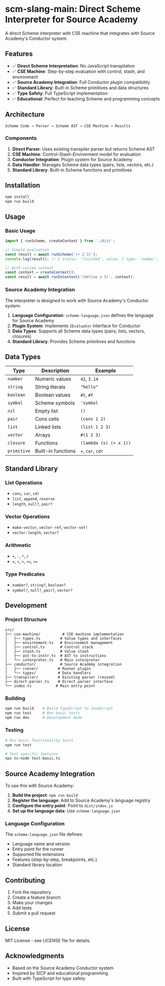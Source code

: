 # scm-slang-main: Direct Scheme Interpreter for Source Academy

A direct Scheme interpreter with CSE machine that integrates with Source Academy's Conductor system.

## Features

- ✅ **Direct Scheme Interpretation**: No JavaScript transpilation
- ✅ **CSE Machine**: Step-by-step evaluation with control, stash, and environment
- ✅ **Source Academy Integration**: Full Conductor plugin compatibility
- ✅ **Standard Library**: Built-in Scheme primitives and data structures
- ✅ **Type Safety**: Full TypeScript implementation
- ✅ **Educational**: Perfect for teaching Scheme and programming concepts

## Architecture

```
Scheme Code → Parser → Scheme AST → CSE Machine → Results
```

### Components

1. **Direct Parser**: Uses existing transpiler parser but returns Scheme AST
2. **CSE Machine**: Control-Stash-Environment model for evaluation
3. **Conductor Integration**: Plugin system for Source Academy
4. **Data Handler**: Manages Scheme data types (pairs, lists, vectors, etc.)
5. **Standard Library**: Built-in Scheme functions and primitives

## Installation

```bash
npm install
npm run build
```

## Usage

### Basic Usage

```typescript
import { runScheme, createContext } from './dist';

// Simple evaluation
const result = await runScheme('(+ 2 3)');
console.log(result); // { status: 'finished', value: { type: 'number', value: 5 } }

// With custom context
const context = createContext();
const result = await runInContext('(define x 5)', context);
```

### Source Academy Integration

The interpreter is designed to work with Source Academy's Conductor system:

1. **Language Configuration**: `scheme-language.json` defines the language for Source Academy
2. **Plugin System**: Implements `IEvaluator` interface for Conductor
3. **Data Types**: Supports all Scheme data types (pairs, lists, vectors, closures)
4. **Standard Library**: Provides Scheme primitives and functions

## Data Types

| Type | Description | Example |
|------|-------------|---------|
| `number` | Numeric values | `42`, `3.14` |
| `string` | String literals | `"hello"` |
| `boolean` | Boolean values | `#t`, `#f` |
| `symbol` | Scheme symbols | `'symbol` |
| `nil` | Empty list | `()` |
| `pair` | Cons cells | `(cons 1 2)` |
| `list` | Linked lists | `(list 1 2 3)` |
| `vector` | Arrays | `#(1 2 3)` |
| `closure` | Functions | `(lambda (x) (+ x 1))` |
| `primitive` | Built-in functions | `+`, `car`, `cdr` |

## Standard Library

### List Operations
- `cons`, `car`, `cdr`
- `list`, `append`, `reverse`
- `length`, `null?`, `pair?`

### Vector Operations
- `make-vector`, `vector-ref`, `vector-set!`
- `vector-length`, `vector?`

### Arithmetic
- `+`, `-`, `*`, `/`
- `=`, `<`, `>`, `<=`, `>=`

### Type Predicates
- `number?`, `string?`, `boolean?`
- `symbol?`, `null?`, `pair?`, `vector?`

## Development

### Project Structure

```
src/
├── cse-machine/          # CSE machine implementation
│   ├── types.ts         # Value types and interfaces
│   ├── environment.ts   # Environment management
│   ├── control.ts       # Control stack
│   ├── stash.ts         # Value stash
│   ├── ast-to-instr.ts  # AST to instructions
│   └── interpreter.ts   # Main interpreter
├── conductor/           # Source Academy integration
│   ├── runner/         # Runner plugin
│   └── types/          # Data handlers
├── transpiler/         # Existing parser (reused)
├── direct-parser.ts    # Direct parser interface
└── index.ts           # Main entry point
```

### Building

```bash
npm run build    # Build TypeScript to JavaScript
npm run test     # Run basic tests
npm run dev      # Development mode
```

### Testing

```bash
# Run basic functionality tests
npm run test

# Test specific features
npx ts-node test-basic.ts
```

## Source Academy Integration

To use this with Source Academy:

1. **Build the project**: `npm run build`
2. **Register the language**: Add to Source Academy's language registry
3. **Configure the entry point**: Point to `dist/index.js`
4. **Set up the language data**: Use `scheme-language.json`

### Language Configuration

The `scheme-language.json` file defines:
- Language name and version
- Entry point for the runner
- Supported file extensions
- Features (step-by-step, breakpoints, etc.)
- Standard library location

## Contributing

1. Fork the repository
2. Create a feature branch
3. Make your changes
4. Add tests
5. Submit a pull request

## License

MIT License - see LICENSE file for details.

## Acknowledgments

- Based on the Source Academy Conductor system
- Inspired by SICP and educational programming
- Built with TypeScript for type safety
